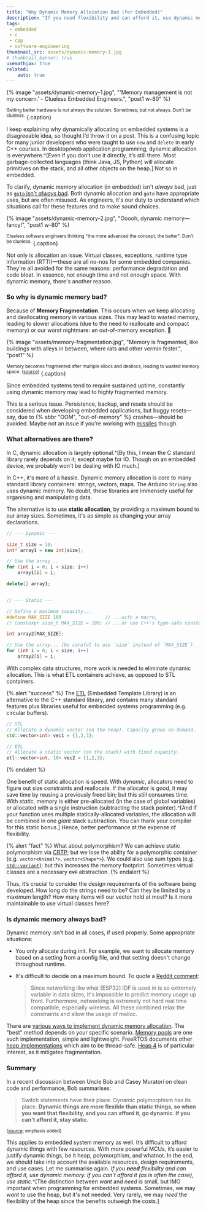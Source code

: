 ```yaml
---
title: "Why Dynamic Memory Allocation Bad (for Embedded)"
description: "If you need flexibility and can afford it, use dynamic memory. If you can’t afford it, use static."
tags:
 - embedded
 - c
 - cpp
 - software-engineering
thumbnail_src: assets/dynamic-memory-1.jpg
# thumbnail_banner: true
usemathjax: true
related:
    auto: true
---
```


{% image "assets/dynamic-memory-1.jpg", "'Memory management is not my concern.' - Clueless Embedded Engineers.", "post1 w-80" %}

<sup>Getting better hardware is not always the solution. Sometimes; but not always. Don't be clueless.</sup>
{.caption}


I keep explaining why dynamically allocating on embedded systems is a disagreeable idea, so thought I’d throw it on a post. This is a confusing topic for many junior developers who were taught to use `new` and `delete` in early C++ courses. In desktop/web application programming, dynamic allocation is everywhere.^[Even if you don’t use it directly, it’s still there. Most garbage-collected languages (think Java, JS, Python) will allocate primitives on the stack, and all other objects on the heap.] Not so in embedded.

To clarify, dynamic memory allocation (in embedded) isn't *always* bad, just as [`goto` isn't *always* bad](https://stackoverflow.com/a/3517765/10239789). Both dynamic allocation and `goto` have appropriate uses, but are often misused. As engineers, it's our duty to understand which situations call for these features and to make sound choices.

{% image "assets/dynamic-memory-2.jpg", "Ooooh, dynamic memory—fancy!", "post1 w-80" %}

<sup>Clueless software engineers thinking "the more advanced the concept, the better". Don't be clueless.</sup>
{.caption}

Not only is allocation an issue. Virtual classes, exceptions, runtime type information (RTTI)—these are all no-nos for some embedded companies. They're all avoided for the same reasons: performance degradation and code bloat. In essence, not enough time and not enough space. With dynamic memory, there's another reason.

### So why is dynamic memory bad?

Because of **Memory Fragmentation**. This occurs when we keep allocating and deallocating memory in various sizes. This may lead to wasted memory, leading to slower allocations (due to the need to reallocate and compact memory) or our worst nightmare: an out-of-memory exception. 🤯

{% image "assets/memory-fragmentation.jpg", "Memory is fragmented, like buildings with alleys in between, where rats and other vermin fester.", "post1" %}

<sup>Memory becomes fragmented after multiple allocs and deallocs, leading to wasted memory space. ([source](https://er.yuvayana.org/memory-fragmentation-in-operating-system/))</sup>
{.caption}

Since embedded systems tend to require sustained uptime, constantly using dynamic memory may lead to highly fragmented memory.

This is a serious issue. Persistence, backup, and resets should be considered when developing embedded applications, but buggy resets—say, due to {% abbr "OOM", "out-of-memory" %} crashes—should be avoided. Maybe not an issue if you're working with [missiles](https://devblogs.microsoft.com/oldnewthing/20180228-00/?p=98125) though.

### What alternatives are there?

In C, dynamic allocation is largely optional.^[By this, I mean the C standard library rarely depends on it; except maybe for IO. Though on an embedded device, we probably won't be dealing with IO much.]

In C++, it's more of a hassle. Dynamic memory allocation is core to many standard library containers: strings, vectors, maps. The Arduino `String` also uses dynamic memory. No doubt, these libraries are immensely useful for organising and manipulating data.

The alternative is to use **static allocation**, by providing a maximum bound to our array sizes. Sometimes, it's as simple as changing your array declarations.

```cpp
// --- Dynamic ---

size_t size = 10;
int* array1 = new int[size];

// Use the array...
for (int i = 0; i < size; i++)
    array1[i] = i;

delete[] array1;


// --- Static ---

// Define a maximum capacity...
#define MAX_SIZE 100                // ...with a macro,
// constexpr size_t MAX_SIZE = 100; // ...or use C++'s type-safe constexpr.

int array2[MAX_SIZE];

// Use the array... (be careful to use `size` instead of `MAX_SIZE`).
for (int i = 0; i < size; i++)
    array2[i] = i;
```

With complex data structures, more work is needed to eliminate dynamic allocation. This is what ETL containers achieve, as opposed to STL containers.

{% alert "success" %}
The [ETL](https://github.com/ETLCPP/etl) (Embedded Template Library) is an alternative to the C++ standard library, and contains many standard features plus libraries useful for embedded systems programming (e.g. circular buffers).

```cpp
// STL
// Allocate a dynamic vector (on the heap). Capacity grows on-demand.
std::vector<int> vec1 = {1,2,3};

// ETL
// Allocate a static vector (on the stack) with fixed capacity.
etl::vector<int, 10> vec2 = {1,2,3};
```
{% endalert %}

One benefit of static allocation is speed. With *dynamic*, allocators need to figure out size constraints and reallocate. If the allocator is good, it may save time by reusing a previously freed bin; but this still consumes time. With *static*, memory is either pre-allocated (in the case of global variables) or allocated with a single instruction (subtracting the stack pointer).^[And if your function uses multiple statically-allocated variables, the allocation will be combined in one *giant* stack subtraction. You can thank your compiler for this static bonus.] Hence, better performance at the expense of flexibility.

{% alert "fact" %}
What about polymorphism? We can achieve static polymorphism via [CRTP](https://en.wikipedia.org/wiki/Curiously_recurring_template_pattern#Static_polymorphism); but we lose the ability for a polymorphic container (e.g. `vector<Animal*>`, `vector<Shape*>`). We could also use sum types (e.g. [`std::variant`](https://en.cppreference.com/w/cpp/utility/variant)); but this increases the memory footprint. Sometimes virtual classes are a necessary ~~evil~~ abstraction.
{% endalert %}

Thus, it’s crucial to consider the design requirements of the software being developed. How long do the strings need to be? Can they be limited by a maximum length? How many items will our vector hold at most? Is it more maintainable to use virtual classes here? 

### Is dynamic memory always bad?

Dynamic memory isn't bad in all cases, if used properly. Some appropriate situations:

- You only allocate during init. For example, we want to allocate memory based on a setting from a config file, and that setting doesn't change throughout runtime.
- It's difficult to decide on a maximum bound. To quote a [Reddit comment](https://www.reddit.com/r/embedded/comments/8rc2vz/comment/e0qmr9s):
    
    > Since networking like what [ESP32] IDF is used in is so extremely variable in data sizes, it's impossible to predict memory usage up front. Furthermore, networking is extremely not hard real time compatible, especially wireless. All these combined relax the constraints and allow the usage of malloc.

There are [various ways to implement dynamic memory allocation](https://en.wikipedia.org/wiki/Memory_management). The "best" method depends on your specific scenario. [Memory pools](https://en.wikipedia.org/wiki/Memory_pool) are one such implementation, simple and lightweight. FreeRTOS documents other [heap implementations](https://www.freertos.org/a00111.html) which aim to be thread-safe. [Heap 4](https://www.freertos.org/a00111.html#heap_4) is of particular interest, as it mitigates fragmentation.

### Summary

In a recent discussion between Uncle Bob and Casey Muratori on clean code and performance, Bob summarises:

> Switch statements have their place. Dynamic polymorphism has its place. **Dynamic things are more flexible than static things, so when you want that flexibility, and you can afford it, go dynamic. If you can't afford it, stay static.**

<sup>([source](https://github.com/unclebob/cmuratori-discussion/blob/main/programmer-cycles-vs-machine-cycles.md); emphasis added)</sup>

This applies to embedded system memory as well. It’s difficult to afford dynamic things with few resources. With more powerful MCUs, it’s easier to justify dynamic things, be it heap, polymorphism, and whatnot. In the end, we should take into account the available resources, design requirements, and use cases. Let me summarise again. *If you **need** flexibility and can afford it, use dynamic memory. If you can’t afford it (as is often the case), use static.*^[The distinction between *want* and *need* is small, but IMO important when programming for embedded systems. Sometimes, we may *want* to use the heap, but it's not needed. Very rarely, we may *need* the flexibility of the heap since the benefits outweigh the costs.]
